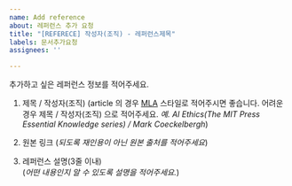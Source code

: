 ```yaml
---
name: Add reference
about: 레퍼런스 추가 요청
title: "[REFERECE] 작성자(조직) - 레퍼런스제목"
labels: 문서추가요청
assignees: ''

---
```


추가하고 싶은 레퍼런스 정보를 적어주세요. 

1. 제목 / 작성자(조직)
(article 의 경우 [MLA](https://owl.purdue.edu/owl/research_and_citation/mla_style/mla_formatting_and_style_guide/mla_formatting_and_style_guide.html) 스타일로 적어주시면 좋습니다. 어려운 경우 제목 / 작성자(조직) 으로 적어주세요. 
*예. AI Ethics(The MIT Press Essential Knowledge series) / Mark Coeckelbergh*)

2. 원본 링크 
(*되도록 재인용이 아닌 원본 출처를 적어주세요*)

3. 레퍼런스 설명(3줄 이내)  
(*어떤 내용인지 알 수 있도록 설명을 적어주세요.*)
